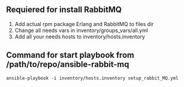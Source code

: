## Requiered for install RabbitMQ

1. Add actual rpm package Erlang and RabbitMQ to files dir
2. Change all needs vars in inventory/groups_vars/all.yml
3. Add all your needs hosts to inventory/hosts.inventory

## Command for start playbook from /path/to/repo/ansible-rabbit-mq

```
ansible-playbook -i inventory/hosts.inventory setup_rabbit_MQ.yml
```